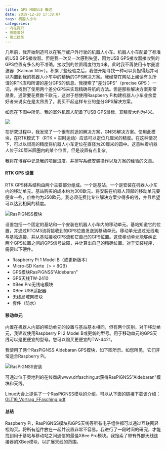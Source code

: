 ```yaml
---
title: GPS MODULE 概述
date: 2019-12-20 17:38:07
tags: 机器人小车
categories: 
- 内在提升
- 技能爱好
- 第二技能
---
```


几年前，我开始制造可以在客厅或户外行驶的机器人小车。机器人小车配备了标准的USB GPS接收器。但是我一次又一次感到失望，因为USB GPS接收器接收到的GPS位置有多么的不准确。接收到的位置精度约为4米。此时我不再使用卡尔曼滤波器（Kalman filter）。积累了些经验之后，我便开始寻找一种可以负担得起并可以内置到我的机器人小车中的精确的GPS解决方案。我经常在网站上阅读有关所谓的RTK库和所谓的差分GPS的信息。我搜索了"差分GPS"（precise GPS ）一词，并找到了使用两个差分GPS来实现精确导航的方法。但是那些解决方案非常昂贵，通常要花费数千欧元，这对于想使用Raspberry Pi构建机器人小车业余爱好者来说实在是太昂贵了。我买不起这样专业的差分GPS解决方案。

如您在下图中所见，我的室外机器人配备了USB GPS鼠标，其精度大约为4米。

![](http://yuntu88.oss-cn-beijing.aliyuncs.com/fromlocal/1242937438@qq.com/20191223/E5yiiThZBb.jpg)

在研究过程中，我发现了一个很有前途的解决方案，GNSS解决方案。使用此模块，在RTK模式下（RTK = 实时运动）应该可以定位几厘米的精度。在这种情况下，可以以很高的精度将机器人小车定位在直径为20厘米的圆中。这意味着机器人位于20厘米圆圈内的某个位置。但是设置有点复杂。
<!-- more -->

我将在博客中记录我的项目进度，并撰写系统安装操作以及方案的经验的文章。

#### RTK GPS 设置

RTK GPS体系结构由两个主要部分组成。一个是基站，一个是安装在机器人小车内的移动单元。基站购买的成本约为300欧元。将安装在机器人顶部的移动单元要便宜一些，价格约为250欧元。我必须花费比专业解决方案少得多的钱，并且希望可以达到相同的精度。

![RasPiGNSS模块](http://yuntu88.oss-cn-beijing.aliyuncs.com/fromlocal/1242937438@qq.com/20191223/CZZzpwf4WF.jpg)

设置包括一个固定的基站和一个安装在机器人小车内的移动单元。基站知道它的位置，并通过RTCM3流将接收到的GPS位置发送到移动单元。移动单元通过无线电与基站连接，并从基站接收GPS流和它自己的GPS位置。这使移动单元能够纠正两个GPS位置之间的GPS信号故障，并计算出自己的精确位置。对于安装程序，需要以下硬件。

- Raspberry Pi 1 Model B（或更新版本）
- Micro-SD Karte（> = 8GB）
- GPS模块RasPiGNSS"Aldebaran"
- GPS天线TW-2410
- XBee Pro无线电模块
- XBee USB适配器
- 无线局域网模块
- 套件（防水）

#### 移动单元

内置在机器人内部的移动单元的设置与基站基本相同，但有两个区别。对于移动单元，我建议使用Raspberry Pi 2 Model B或更新的型号。用于移动单元的GPS天线可以是更便宜的型号。您可以购买更便宜的TW-4421。

我使用了两个RasPiGNSS Aldebaran GPS模块，如下图所示。如您所见，它们非常适合Raspberry Pi。

![RasPiGNSS安装](http://yuntu88.oss-cn-beijing.aliyuncs.com/fromlocal/1242937438@qq.com/20191223/fFDPXCNrA5.jpg)

可通过位于奥地利的在线商店www.drfasching.at获得RasPiGNSS"Aldebaran"模块和天线。

Linux大会上提供了一个RasPiGNSS模块的介绍。可以从下面的链接下载该介绍：
[GLT16_Vortrag_FFasching.pdf](https://glt16-programm.linuxtage.at/system/attachments/57/original/GLT16_Vortrag_FFasching.pdf)

#### 总结

Raspberry Pi，RasPiGNSS模块和GPS天线等所有电子组件都可以通过互联网轻松购买。将所有组件放在一起并设置非常不容易。我进行了一段时间的研究，才能找到用于基站与移动站之间通信的最佳XBee Pro模块。我搜索了带有外部天线连接器的XBee模块，以扩展天线的范围。